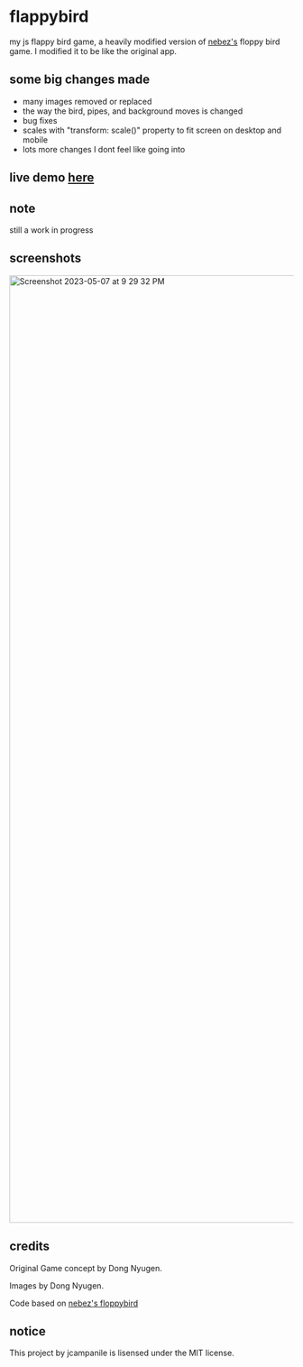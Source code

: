 <h1>flappybird</h1>
my js flappy bird game, a heavily modified version of <a href="https://github.com/nebez/">nebez's</a> floppy bird game. I modified it to be like the original app.
<h2>some big changes made</h2>
<ul>
<li>many images removed or replaced</li>
<li>the way the bird, pipes, and background moves is changed</li>
<li>bug fixes</li>
<li>scales with "transform: scale()" property to fit screen on desktop and mobile</li>
<li>lots more changes I dont feel like going into</li>
</ul>
<h2>live demo <a href="https://jcampanile.github.io/flappybird">here</a></h2>
<h2>note</h2>
still a work in progress
<h2>screenshots</h2>
<img width="1680" alt="Screenshot 2023-05-07 at 9 29 32 PM" src="https://user-images.githubusercontent.com/122117065/236720672-fc620c10-a193-4085-a7ac-6c9abf8c578f.png">
<h2>credits</h2>
<p>Original Game concept by Dong Nyugen.</p>
<p>Images by Dong Nyugen.</p>
<p>Code based on <a href="https://github.com/nebez/floppybird/">nebez's floppybird</a></p>
<h2>notice</h2>
This project by jcampanile is lisensed under the MIT license.

